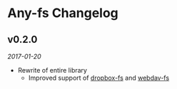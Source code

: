 # Any-fs Changelog

## v0.2.0
_2017-01-20_

 * Rewrite of entire library
   * Improved support of [dropbox-fs](https://github.com/sallar/dropbox-fs) and [webdav-fs](https://github.com/perry-mitchell/webdav-fs)
